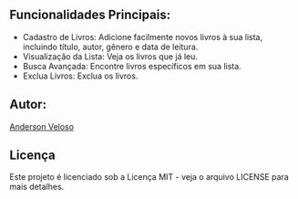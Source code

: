 ## Funcionalidades Principais:

- Cadastro de Livros: Adicione facilmente novos livros à sua lista, incluindo título, autor, gênero e data de leitura.
- Visualização da Lista: Veja os livros que já leu.
- Busca Avançada: Encontre livros específicos em sua lista.
- Exclua Livros: Exclua os livros.

## Autor:
[Anderson Veloso](https://github.com/AndersonVelos0)

## Licença

Este projeto é licenciado sob a Licença MIT - veja o arquivo LICENSE para mais detalhes.
